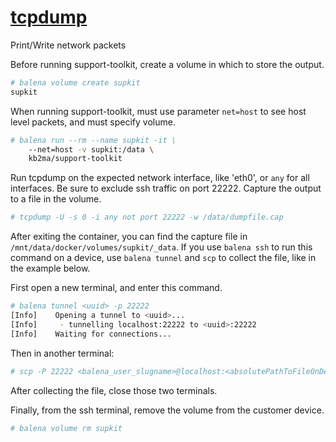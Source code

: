 # [tcpdump](https://www.tcpdump.org/)

Print/Write network packets

Before running support-toolkit, create a volume in which to store the output.
```bash
# balena volume create supkit
supkit
```

When running support-toolkit, must use parameter `net=host` to see host level packets, and must specify volume.
```bash
# balena run --rm --name supkit -it \
    --net=host -v supkit:/data \
    kb2ma/support-toolkit
```

Run tcpdump on the expected network interface, like 'eth0', or `any` for all interfaces. Be sure to exclude ssh traffic on port 22222. Capture the output to a file in the volume.
```bash
# tcpdump -U -s 0 -i any not port 22222 -w /data/dumpfile.cap
```

After exiting the container, you can find the capture file in `/mnt/data/docker/volumes/supkit/_data`. If you use `balena ssh` to run this command on a device, use `balena tunnel` and `scp` to collect the file, like in the example below.

First open a new terminal, and enter this command.
```bash
# balena tunnel <uuid> -p 22222
[Info]    Opening a tunnel to <uuid>...
[Info]     - tunnelling localhost:22222 to <uuid>:22222
[Info]    Waiting for connections...
```

Then in another terminal:
```bash
# scp -P 22222 <balena_user_slugname>@localhost:<absolutePathToFileOnDevice> <destination>
```
After collecting the file, close those two terminals.

Finally, from the ssh terminal, remove the volume from the customer device.
```bash
# balena volume rm supkit
```

